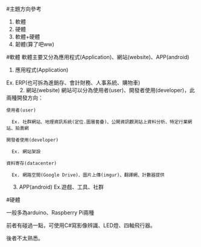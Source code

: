#主題方向參考
1. 軟體
2. 硬體
3. 軟體+硬體
4. 韌體(算了吧ww)

#軟體
軟體主要又分為應用程式(Application)、網站(website)、APP(android)

1. 應用程式(Application)

  Ex. ERP(也可拆為進銷存、會計財務、人事系統、購物車)
　  
  　
  　
2. 網站(website)
  網站可以分為使用者(user)、開發者使用(developer)，此兩種開發方向：

    使用者(user)
    
      Ex. 社群網站、地理資訊系統(定位.圖層套疊)、公開資訊觀測站上資料分析、特定行業網站、拍賣網
      
    開發者使用(developer)
    
      Ex. 網站架設
      
    資料寄存(datacenter)
    
      Ex. 網路空間(Google Drive)、圖片上傳(imgur)、翻譯網、計數器提供
  　
3. APP(android)
Ex.遊戲、工具、社群
  
#硬體

一般多為arduino、Raspberry Pi兩種

前者有碰過一點，可使用C#寫影像辨識、LED燈、四軸飛行器。

後者不太熟悉。

